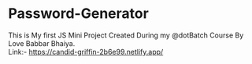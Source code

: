 # Password-Generator
This is My first JS Mini Project Created During my @dotBatch Course By Love Babbar Bhaiya.<br>
Link:- https://candid-griffin-2b6e99.netlify.app/
